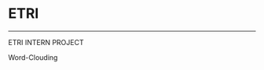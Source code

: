 # ETRI
---------------------------------------------------------------------------------------
ETRI INTERN PROJECT

Word-Clouding


